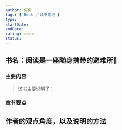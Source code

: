 ```yaml
---
author: 何柳
tags: ['Book','读书笔记']
type:
startDate:
endDate:
rating: ⭐⭐⭐⭐
status: 
---
```


## 书名：阅读是一座随身携带的避难所📖

### 主要内容
> 该书主要说明了：


### 章节要点
**作者的观点角度，以及说明的方法**
-




